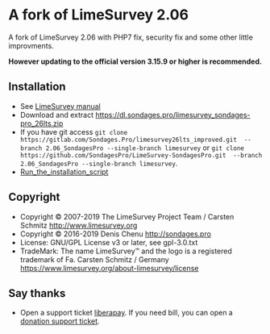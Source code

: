 # A fork of LimeSurvey 2.06 #

A fork of LimeSurvey 2.06 with PHP7 fix, security fix and some other little improvments.

**However updating to the official version 3.15.9 or higher is recommended.**

## Installation ##
- See [LimeSurvey manual](https://manual.limesurvey.org/Installation)
- Download and extract <https://dl.sondages.pro/limesurvey_sondages-pro_26lts.zip>
- If you have git access `git clone https://gitlab.com/Sondages.Pro/limesurvey26lts_improved.git  --branch 2.06_SondagesPro --single-branch limesurvey` or `git clone https://github.com/SondagesPro/LimeSurvey-SondagesPro.git  --branch 2.06_SondagesPro --single-branch limesurvey`.
- [Run_the_installation_script](https://manual.limesurvey.org/Installation#Run_the_installation_script)

## Copyright ##
- Copyright © 2007-2019 The LimeSurvey Project Team / Carsten Schmitz <http://www.limesurvey.org>
- Copyright © 2016-2019 Denis Chenu <http://sondages.pro>
- License: GNU/GPL License v3 or later, see gpl-3.0.txt
- TradeMark: The name LimeSurvey™ and the logo is a registered trademark of Fa. Carsten Schmitz / Germany <https://www.limesurvey.org/about-limesurvey/license>

## Say thanks ##
- Open a support ticket [liberapay](https://liberapay.com/SondagesPro). If you need bill, you can open a [donation support ticket](https://support.sondages.pro/open.php).
